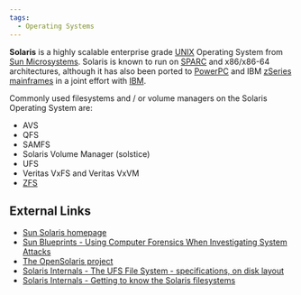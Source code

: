 ```yaml
---
tags:
  - Operating Systems
---
```

**Solaris** is a highly scalable enterprise grade [UNIX](unix.md) Operating
System from [Sun Microsystems](sun_microsystems.md). Solaris is known to run on
[SPARC](sparc.md) and x86/x86-64 architectures, although it has also been
ported to [PowerPC](powerpc.md) and IBM [zSeries](zseries.md)
[mainframes](mainframes.md) in a joint effort with [IBM](ibm.md).

Commonly used filesystems and / or volume managers on the Solaris
Operating System are:

* AVS
* QFS
* SAMFS
* Solaris Volume Manager (solstice)
* UFS
* Veritas VxFS and Veritas VxVM
* [ZFS](zfs.md)

## External Links

* [Sun Solaris homepage](http://www.sun.com/solaris)
* [Sun Blueprints - Using Computer Forensics When Investigating System Attacks](http://www.sun.com/blueprints/0405/819-2262.pdf)
* [The OpenSolaris project](http://www.opensolaris.org)
* [Solaris Internals - The UFS File System - specifications, on disk layout](http://www.phptr.com/content/images/0131482092/samplechapter/mcdougall_ch15.pdf)
* [Solaris Internals - Getting to know the Solaris filesystems](http://www.solarisinternals.com/si/reading/sunworldonline/swol-05-1999/swol-05-filesystem.html)
